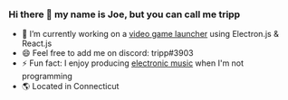 ### Hi there 👋 my name is Joe, but you can call me tripp

- 🔭 I’m currently working on a [video game launcher](https://github.com/trippjoe/opengoal-launcher) using Electron.js & React.js
- 😄 Feel free to add me on discord: tripp#3903
- ⚡ Fun fact: I enjoy producing [electronic music](https://clyp.it/u/tripp) when I'm not programming
- 🌎 Located in Connecticut
